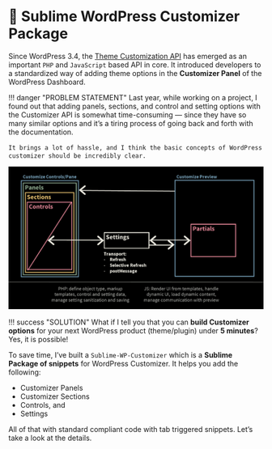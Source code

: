 # 🍒 Sublime WordPress Customizer Package

Since WordPress 3.4, the [Theme Customization API](https://codex.wordpress.org/Theme_Modification_API) has emerged as an important `PHP` and `JavaScript` based API in core. It introduced developers to a standardized way of adding theme options in the **Customizer Panel** of the WordPress Dashboard.

!!! danger "PROBLEM STATEMENT"
    Last year, while working on a project, I found out that adding panels, sections, and control and setting options with the Customizer API is somewhat time-consuming — since they have so many similar options and it’s a tiring process of going back and forth with the documentation.

    It brings a lot of hassle, and I think the basic concepts of WordPress customizer should be incredibly clear.

[![Customizer object relationships and high-level API structure](/media/1.png)](https://developer.wordpress.org/themes/customize-api/customizer-objects/)

!!! success "SOLUTION"
    What if I tell you that you can **build Customizer options** for your next WordPress product (theme/plugin) under **5 minutes**? Yes, it is possible!

To save time, I’ve built a `Sublime-WP-Customizer` which is a **Sublime Package of snippets** for WordPress Customizer. It helps you add the following:

- Customizer Panels
- Customizer Sections
- Controls, and
- Settings 

All of that with standard compliant code with tab triggered snippets. Let’s take a look at the details.
